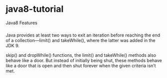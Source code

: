 # java8-tutorial
Java8 Features



##### 

Java provides at least two ways to exit an iteration before reaching the end of a collection—limit() 
and takeWhile(), where the latter was added in the JDK 9.


skip() and dropWhile() functions, the limit() and takeWhile() methods also behave like a door. But instead of initially being shut, these methods behave like a door that is open and then shut forever when the given criteria isn’t met.



